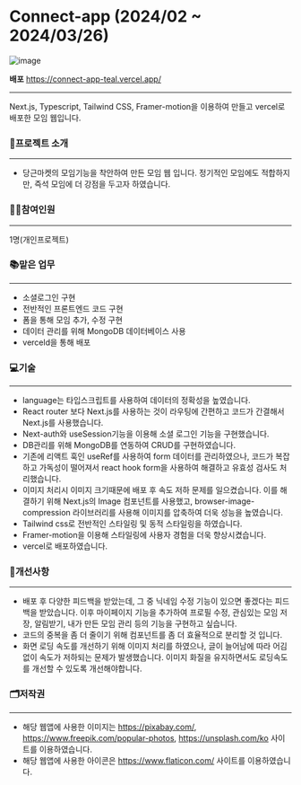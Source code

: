# Connect-app (2024/02 ~ 2024/03/26)
![image](https://github.com/JubiJung/connect-app/assets/124552101/84a151a4-91fc-43d8-807d-5989a4adf6b8)

**배포** https://connect-app-teal.vercel.app/
***

Next.js, Typescript, Tailwind CSS, Framer-motion을 이용하여 만들고 vercel로 배포한 모임 웹입니다.

### 📃프로젝트 소개
***
+ 당근마켓의 모임기능을 착안하여 만든 모임 웹 입니다. 정기적인 모임에도 적합하지만, 즉석 모임에 더 강점을 두고자 하였습니다.

### 🙋‍♀️참여인원
***
1명(개인프로젝트)

### 📚맡은 업무
***
+ 소셜로그인 구현
+ 전반적인 프론트엔드 코드 구현
+ 폼을 통해 모임 추가, 수정 구현
+ 데이터 관리를 위해 MongoDB 데이터베이스 사용
+ verceld을 통해 배포

### 💻기술
***
+ language는 타입스크립트를 사용하여 데이터의 정확성을 높였습니다.
+ React router 보다 Next.js를 사용하는 것이 라우팅에 간편하고 코드가 간결해서 Next.js를 사용했습니다.
+ Next-auth와 useSession기능을 이용해 소셜 로그인 기능을 구현했습니다.
+ DB관리를 위해 MongoDB를 연동하여 CRUD를 구현하였습니다.
+ 기존에 리액트 훅인 useRef를 사용하여 form 데이터를 관리하였으나, 코드가 복잡하고 가독성이 떨어져서 react hook form을 사용하여 해결하고 유효성 검사도 처리했습니다.
+ 이미지 처리시 이미지 크기때문에 배포 후 속도 저하 문제를 일으켰습니다. 이를 해결하기 위해 Next.js의 Image 컴포넌트를 사용했고, browser-image-compression 라이브러리를 사용해 이미지를 압축하여 더욱 성능을 높였습니다.
+ Tailwind css로 전반적인 스타일링 및 동적 스타일링을 하였습니다.
+ Framer-motion을 이용해 스타일링에 사용자 경험을 더욱 향상시켰습니다.
+ vercel로 배포하였습니다.

### 🤔개선사항
***
+ 배포 후 다양한 피드백을 받았는데, 그 중 닉네임 수정 기능이 있으면 좋겠다는 피드백을 받았습니다. 이후 마이페이지 기능을 추가하여 프로필 수정, 관심있는 모임 저장, 알림받기, 내가 만든 모임 관리 등의 기능을 구현하고 싶습니다.
+ 코드의 중복을 좀 더 줄이기 위해 컴포넌트를 좀 더 효율적으로 분리할 것 입니다.
+ 화면 로딩 속도를 개선하기 위해 이미지 처리를 하였으나, 글이 늘어남에 따라 어김없이 속도가 저하되는 문제가 발생했습니다. 이미지 화질을 유지하면서도 로딩속도를 개선할 수 있도록 개선해야합니다.
  
### 🗂저작권
***
  + 해당 웹앱에 사용한 이미지는 <https://pixabay.com/>, <https://www.freepik.com/popular-photos>, <https://unsplash.com/ko> 사이트를 이용하였습니다.
  + 해당 웹앱에 사용한 아이콘은 <https://www.flaticon.com/> 사이트를 이용하였습니다.
